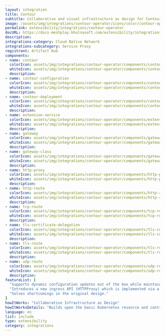 ```yaml
---
layout: integration
title: Contour
subtitle: Collaborative and visual infrastructure as design for Contour
image: /assets/img/integrations/contour-operator/icons/color/contour-operator-color.svg
permalink: extensibility/integrations/contour-operator
docURL: https://docs-meshplay.khulnasoft.com/extensibility/integrations/contour-operator
description: 
integrations-category: Cloud Native Network
integrations-subcategory: Service Proxy
registrant: Artifact Hub
components: 
- name: contour
  colorIcon: assets/img/integrations/contour-operator/components/contour/icons/color/contour-color.svg
  whiteIcon: assets/img/integrations/contour-operator/components/contour/icons/white/contour-white.svg
  description: 
- name: contour-configuration
  colorIcon: assets/img/integrations/contour-operator/components/contour-configuration/icons/color/contour-configuration-color.svg
  whiteIcon: assets/img/integrations/contour-operator/components/contour-configuration/icons/white/contour-configuration-white.svg
  description: 
- name: contour-deployment
  colorIcon: assets/img/integrations/contour-operator/components/contour-deployment/icons/color/contour-deployment-color.svg
  whiteIcon: assets/img/integrations/contour-operator/components/contour-deployment/icons/white/contour-deployment-white.svg
  description: 
- name: extension-service
  colorIcon: assets/img/integrations/contour-operator/components/extension-service/icons/color/extension-service-color.svg
  whiteIcon: assets/img/integrations/contour-operator/components/extension-service/icons/white/extension-service-white.svg
  description: 
- name: gateway
  colorIcon: assets/img/integrations/contour-operator/components/gateway/icons/color/gateway-color.svg
  whiteIcon: assets/img/integrations/contour-operator/components/gateway/icons/white/gateway-white.svg
  description: 
- name: gateway-class
  colorIcon: assets/img/integrations/contour-operator/components/gateway-class/icons/color/gateway-class-color.svg
  whiteIcon: assets/img/integrations/contour-operator/components/gateway-class/icons/white/gateway-class-white.svg
  description: 
- name: http-proxy
  colorIcon: assets/img/integrations/contour-operator/components/http-proxy/icons/color/http-proxy-color.svg
  whiteIcon: assets/img/integrations/contour-operator/components/http-proxy/icons/white/http-proxy-white.svg
  description: 
- name: http-route
  colorIcon: assets/img/integrations/contour-operator/components/http-route/icons/color/http-route-color.svg
  whiteIcon: assets/img/integrations/contour-operator/components/http-route/icons/white/http-route-white.svg
  description: 
- name: tcp-route
  colorIcon: assets/img/integrations/contour-operator/components/tcp-route/icons/color/tcp-route-color.svg
  whiteIcon: assets/img/integrations/contour-operator/components/tcp-route/icons/white/tcp-route-white.svg
  description: 
- name: tls-certificate-delegation
  colorIcon: assets/img/integrations/contour-operator/components/tls-certificate-delegation/icons/color/tls-certificate-delegation-color.svg
  whiteIcon: assets/img/integrations/contour-operator/components/tls-certificate-delegation/icons/white/tls-certificate-delegation-white.svg
  description: 
- name: tls-route
  colorIcon: assets/img/integrations/contour-operator/components/tls-route/icons/color/tls-route-color.svg
  whiteIcon: assets/img/integrations/contour-operator/components/tls-route/icons/white/tls-route-white.svg
  description: 
- name: udp-route
  colorIcon: assets/img/integrations/contour-operator/components/udp-route/icons/color/udp-route-color.svg
  whiteIcon: assets/img/integrations/contour-operator/components/udp-route/icons/white/udp-route-white.svg
  description: 
featureList: [
  "Supports dynamic configuration updates out of the box while maintaining a lightweight profile.",
  "Introduces a new ingress API (HTTPProxy) which is implemented via a Custom Resource Definition (CRD).",
  "Solves shortcomings in the original design."
]
howItWorks: "Collaborative Infrastructure as Design"
howItWorksDetails: "Builds upon the basic Kubernetes resource and controller concepts, but includes domain-specific knowledge to automate the entire lifecycle of Contour."
language: en
list: include
type: extensibility
category: integrations
---
```

